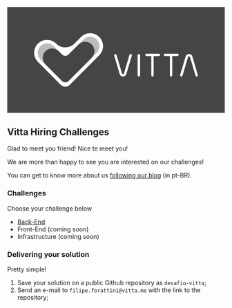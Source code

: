 <img src="assets/logo_black.png"/>

## Vitta Hiring Challenges

Glad to meet you friend! Nice te meet you!

We are more than happy to see you are interested on our challenges!

You can get to know more about us [following our blog](https://blog.vitta.me/) (in pt-BR).

### Challenges

Choose your challenge below

- [Back-End](backend.md)
- Front-End (coming soon)
- Infrastructure (coming soon)

### Delivering your solution

Pretty simple!

1. Save your solution on a public Github repository as `desafio-vitta`;
1. Send an e-mail to `filipe.forattini@vitta.me` with the link to the repository;
